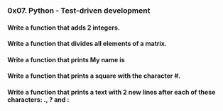 ### 0x07. Python - Test-driven development
#### Write a function that adds 2 integers.
#### Write a function that divides all elements of a matrix.
#### Write a function that prints My name is <first name> <last name>
#### Write a function that prints a square with the character #.
#### Write a function that prints a text with 2 new lines after each of these characters: ., ? and :
